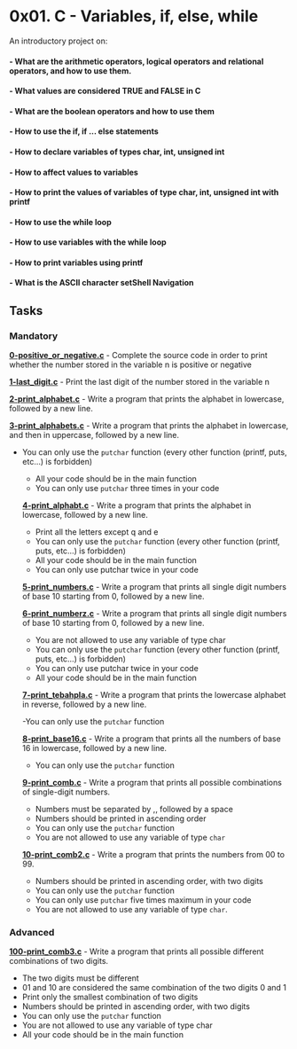 # 0x01. C  - Variables, if, else, while
   
 An introductory project on:
#### - What are the arithmetic operators, logical operators and relational operators, and how to use them.
#### -  What values are considered TRUE and FALSE in C
#### - What are the boolean operators and how to use them
#### - How to use the if, if ... else statements
#### - How to declare variables of types char, int, unsigned int
#### - How to affect values to variables
#### - How to print the values of variables of type char, int, unsigned int with printf
#### - How to use the while loop
#### - How to use variables with the while loop
#### - How to print variables using printf
#### - What is the ASCII character setShell Navigation

## Tasks

### Mandatory
 **[0-positive_or_negative.c](0-positive_or_negative.c)** - Complete the source code in order to print whether the number stored in the variable n is positive or negative

 **[1-last_digit.c](1-last_digit.c)** - Print the last digit of the number stored in the variable n

 **[2-print_alphabet.c](2-print_alphabet.c)** - Write a program that prints the alphabet in lowercase, followed by a new line.

 **[3-print_alphabets.c](3-print_alphabets.c)** - Write a program that prints the alphabet in lowercase, and then in uppercase, followed by a new line.

 - You can only use the `putchar` function (every other function (printf, puts, etc…) is forbidden)
	- All your code should be in the main function
	- You can only use `putchar` three times in your code

	**[4-print_alphabt.c](4-print_alphabt.c)** - Write a program that prints the alphabet in lowercase, followed by a new line.

	- Print all the letters except q and e
	- You can only use the `putchar` function (every other function (printf, puts, etc…) is forbidden)
	- All your code should be in the main function
	- You can only use putchar twice in your code

	**[5-print_numbers.c](5-print_numbers.c)** - Write a program that prints all single digit numbers of base 10 starting from 0, followed by a new line.

	**[6-print_numberz.c](6-print_numberz.c)** - Write a program that prints all single digit numbers of base 10 starting from 0, followed by a new line.

	- You are not allowed to use any variable of type char
	- You can only use the `putchar` function (every other function (printf, puts, etc…) is forbidden)
	- You can only use putchar twice in your code
	- All your code should be in the main function

	**[7-print_tebahpla.c](7-print_tebahpla.c)** - Write a program that prints the lowercase alphabet in reverse, followed by a new line.

	-You can only use the `putchar` function

	**[8-print_base16.c](8-print_base16.c)** - Write a program that prints all the numbers of base 16 in lowercase, followed by a new line.

	- You can only use the `putchar` function 

	**[9-print_comb.c](9-print_comb.c)** - Write a program that prints all possible combinations of single-digit numbers.

	- Numbers must be separated by ,, followed by a space
	- Numbers should be printed in ascending order
	- You can only use the `putchar` function
	- You are not allowed to use any variable of type `char`

	**[10-print_comb2.c](10-print_comb2.c)** - Write a program that prints the numbers from 00 to 99.

	- Numbers should be printed in ascending order, with two digits
	- You can only use the `putchar` function
	- You can only use `putchar` five times maximum in your code
	- You are not allowed to use any variable of type `char`.

### Advanced
**[100-print_comb3.c](100-print_comb3.c)** - Write a program that prints all possible different combinations of two digits.
- The two digits must be different
- 01 and 10 are considered the same combination of the two digits 0 and 1
- Print only the smallest combination of two digits
- Numbers should be printed in ascending order, with two digits
- You can only use the `putchar` function
- You are not allowed to use any variable of type char
- All your code should be in the main function
